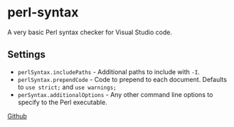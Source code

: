 # perl-syntax
A very basic Perl syntax checker for Visual Studio code.

## Settings
* `perlSyntax.includePaths` - Additional paths to include with `-I`.
* `perlSyntax.prependCode` - Code to prepend to each document. Defaults to `use strict;` and `use warnings;`
* `perSyntax.additionalOptions` - Any other command line options to specify to the Perl executable.

[Github](https://github.com/jack-karamanian/vscode-perlsyntax)